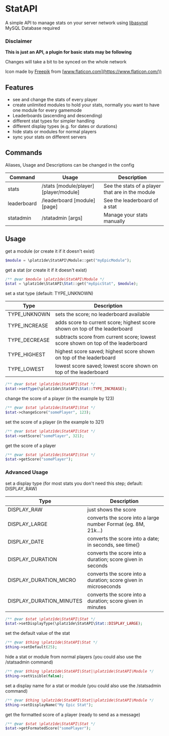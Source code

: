 # StatAPI

A simple API to manage stats on your server network using [libasynql](https://github.com/poggit/libasynql) <br>
MySQL Database required

### Disclaimer

**This is just an API, a plugin for basic stats may be following**

Changes will take a bit to be synced on the whole network

Icon made by [Freepik](https://www.flaticon.com/authors/freepik) from [www.flaticon.com](https://www.flaticon.com/))

## Features

* see and change the stats of every player
* create unlimited modules to hold your stats, normally you want to have one module for every gamemode
* Leaderboards (ascending and descending)
* different stat types for simpler handling
* different display types (e.g. for dates or durations)
* hide stats or modules for normal players
* sync your stats on different servers

## Commands

Aliases, Usage and Descriptions can be changed in the config

Command | Usage | Description
--------|-------|------------
stats|/stats [module/player] [player/module]|See the stats of a player that are in the module
leaderboard|/leaderboard [module] <stat> [page]|See the leaderboard of a stat
statadmin|/statadmin <subcommand> [args]|Manage your stats manually

## Usage
get a module (or create it if it doesn't exist)
```php
$module = \platz1de\StatAPI\Module::get("myEpicModule");
```

get a stat (or create it if it doesn't exist)
```php
/** @var $module \platz1de\StatAPI\Module */
$stat = \platz1de\StatAPI\Stat::get("myEpicStat", $module);
```

set a stat type (default: TYPE_UNKNOWN)

Type | Description
-----|------------
TYPE_UNKNOWN | sets the score; no leaderboard available
TYPE_INCREASE | adds score to current score; highest score shown on top of the leaderboard
TYPE_DECREASE | subtracts score from current score; lowest score shown on top of the leaderboard
TYPE_HIGHEST | highest score saved; highest score shown on top of the leaderboard
TYPE_LOWEST | lowest score saved; lowest score shown on top of the leaderboard

```php
/** @var $stat \platz1de\StatAPI\Stat */
$stat->setType(\platz1de\StatAPI\Stat::TYPE_INCREASE);
```

change the score of a player (in the example by 123)
```php
/** @var $stat \platz1de\StatAPI\Stat */
$stat->changeScore("somePlayer", 123);
```

set the score of a player (in the example to 321)
```php
/** @var $stat \platz1de\StatAPI\Stat */
$stat->setScore("somePlayer", 321);
```

get the score of a player
```php
/** @var $stat \platz1de\StatAPI\Stat */
$stat->getScore("somePlayer");
```

### Advanced Usage

set a display type (for most stats you don't need this step; default: DISPLAY_RAW)

Type | Description
-----|------------
DISPLAY_RAW | just shows the score
DISPLAY_LARGE | converts the score into a large number Format (eg. 8M, 21k...)
DISPLAY_DATE | converts the score into a date; in seconds, see time()
DISPLAY_DURATION | converts the score into a duration; score given in seconds
DISPLAY_DURATION_MICRO | converts the score into a duration; score given in microseconds
DISPLAY_DURATION_MINUTES | converts the score into a duration; score given in minutes

```php
/** @var $stat \platz1de\StatAPI\Stat */
$stat->setDisplayType(\platz1de\StatAPI\Stat::DISPLAY_LARGE);
```

set the default value of the stat
```php
/** @var $thing \platz1de\StatAPI\Stat */
$thing->setDefault(25);
```

hide a stat or module from normal players (you could also use the /statsadmin command)
```php
/** @var $thing \platz1de\StatAPI\Stat|\platz1de\StatAPI\Module */
$thing->setVisible(false);
```

set a display name for a stat or module (you could also use the /statsadmin command)
```php
/** @var $thing \platz1de\StatAPI\Stat|\platz1de\StatAPI\Module */
$thing->setDisplayName("My Epic Stat");
```

get the formatted score of a player (ready to send as a message)
```php
/** @var $stat \platz1de\StatAPI\Stat */
$stat->getFormatedScore("somePlayer");
```